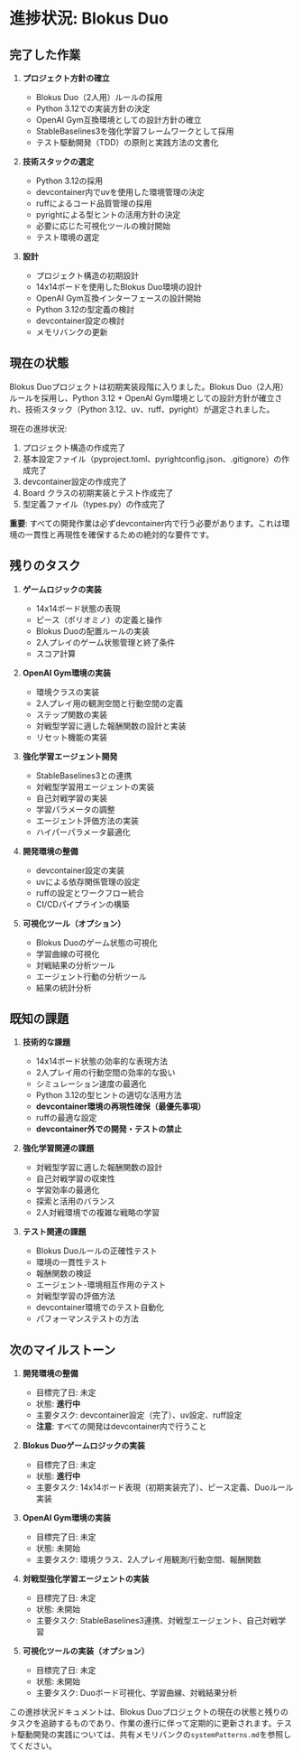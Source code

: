 # 進捗状況: Blokus Duo

## 完了した作業

1. **プロジェクト方針の確立**
   - Blokus Duo（2人用）ルールの採用
   - Python 3.12での実装方針の決定
   - OpenAI Gym互換環境としての設計方針の確立
   - StableBaselines3を強化学習フレームワークとして採用
   - テスト駆動開発（TDD）の原則と実践方法の文書化

2. **技術スタックの選定**
   - Python 3.12の採用
   - devcontainer内でuvを使用した環境管理の決定
   - ruffによるコード品質管理の採用
   - pyrightによる型ヒントの活用方針の決定
   - 必要に応じた可視化ツールの検討開始
   - テスト環境の選定

3. **設計**
   - プロジェクト構造の初期設計
   - 14x14ボードを使用したBlokus Duo環境の設計
   - OpenAI Gym互換インターフェースの設計開始
   - Python 3.12の型定義の検討
   - devcontainer設定の検討
   - メモリバンクの更新

## 現在の状態

Blokus Duoプロジェクトは初期実装段階に入りました。Blokus Duo（2人用）ルールを採用し、Python 3.12 + OpenAI Gym環境としての設計方針が確立され、技術スタック（Python 3.12、uv、ruff、pyright）が選定されました。

現在の進捗状況:
1. プロジェクト構造の作成完了
2. 基本設定ファイル（pyproject.toml、pyrightconfig.json、.gitignore）の作成完了
3. devcontainer設定の作成完了
4. Board クラスの初期実装とテスト作成完了
5. 型定義ファイル（types.py）の作成完了

**重要**: すべての開発作業は必ずdevcontainer内で行う必要があります。これは環境の一貫性と再現性を確保するための絶対的な要件です。

## 残りのタスク

1. **ゲームロジックの実装**
   - 14x14ボード状態の表現
   - ピース（ポリオミノ）の定義と操作
   - Blokus Duoの配置ルールの実装
   - 2人プレイのゲーム状態管理と終了条件
   - スコア計算

2. **OpenAI Gym環境の実装**
   - 環境クラスの実装
   - 2人プレイ用の観測空間と行動空間の定義
   - ステップ関数の実装
   - 対戦型学習に適した報酬関数の設計と実装
   - リセット機能の実装

3. **強化学習エージェント開発**
   - StableBaselines3との連携
   - 対戦型学習用エージェントの実装
   - 自己対戦学習の実装
   - 学習パラメータの調整
   - エージェント評価方法の実装
   - ハイパーパラメータ最適化

4. **開発環境の整備**
   - devcontainer設定の実装
   - uvによる依存関係管理の設定
   - ruffの設定とワークフロー統合
   - CI/CDパイプラインの構築

5. **可視化ツール（オプション）**
   - Blokus Duoのゲーム状態の可視化
   - 学習曲線の可視化
   - 対戦結果の分析ツール
   - エージェント行動の分析ツール
   - 結果の統計分析

## 既知の課題

1. **技術的な課題**
   - 14x14ボード状態の効率的な表現方法
   - 2人プレイ用の行動空間の効率的な扱い
   - シミュレーション速度の最適化
   - Python 3.12の型ヒントの適切な活用方法
   - **devcontainer環境の再現性確保（最優先事項）**
   - ruffの最適な設定
   - **devcontainer外での開発・テストの禁止**

2. **強化学習関連の課題**
   - 対戦型学習に適した報酬関数の設計
   - 自己対戦学習の収束性
   - 学習効率の最適化
   - 探索と活用のバランス
   - 2人対戦環境での複雑な戦略の学習

3. **テスト関連の課題**
   - Blokus Duoルールの正確性テスト
   - 環境の一貫性テスト
   - 報酬関数の検証
   - エージェント-環境相互作用のテスト
   - 対戦型学習の評価方法
   - devcontainer環境でのテスト自動化
   - パフォーマンステストの方法

## 次のマイルストーン

1. **開発環境の整備**
   - 目標完了日: 未定
   - 状態: **進行中**
   - 主要タスク: devcontainer設定（完了）、uv設定、ruff設定
   - **注意**: すべての開発はdevcontainer内で行うこと

2. **Blokus Duoゲームロジックの実装**
   - 目標完了日: 未定
   - 状態: **進行中**
   - 主要タスク: 14x14ボード表現（初期実装完了）、ピース定義、Duoルール実装

3. **OpenAI Gym環境の実装**
   - 目標完了日: 未定
   - 状態: 未開始
   - 主要タスク: 環境クラス、2人プレイ用観測/行動空間、報酬関数

4. **対戦型強化学習エージェントの実装**
   - 目標完了日: 未定
   - 状態: 未開始
   - 主要タスク: StableBaselines3連携、対戦型エージェント、自己対戦学習

5. **可視化ツールの実装（オプション）**
   - 目標完了日: 未定
   - 状態: 未開始
   - 主要タスク: Duoボード可視化、学習曲線、対戦結果分析

この進捗状況ドキュメントは、Blokus Duoプロジェクトの現在の状態と残りのタスクを追跡するものであり、作業の進行に伴って定期的に更新されます。テスト駆動開発の実践については、共有メモリバンクの`systemPatterns.md`を参照してください。
